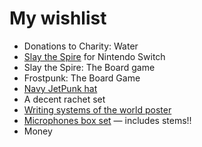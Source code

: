 # My wishlist

- Donations to Charity: Water
- [Slay the Spire](https://www.ebay.com/itm/226235387002) for Nintendo Switch
- Slay the Spire: The Board game
- Frostpunk: The Board Game
- [Navy JetPunk hat](https://jetpunk-shop.myshopify.com/products/jetpunk-embroidered-baseball-cap?variant=45520162881849)
- A decent rachet set
- [Writing systems of the world poster](https://usefulcharts.com/products/writing-systems-of-the-world)
- [Microphones box set](https://www.pwelverumandsun.com/products/microphones-box-set) — includes stems!!
- Money
